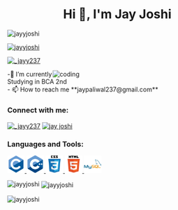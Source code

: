 <h1 align="center">Hi 👋, I'm Jay Joshi</h1>
<p align="left"> <img src="https://komarev.com/ghpvc/?username=jayyjoshi&label=Profile%20views&color=0e75b6&style=flat" alt="jayyjoshi" /> </p>

<p align="left"> <a href="https://github.com/ryo-ma/github-profile-trophy"><img src="https://github-profile-trophy.vercel.app/?username=jayyjoshi" alt="jayyjoshi" /></a> </p>

<p align="left"> <a href="https://twitter.com/_jayy237" target="blank"><img src="https://img.shields.io/twitter/follow/_jayy237?logo=twitter&style=for-the-badge" alt="_jayy237" /></a> </p>
<img align="right" alt="coding" width="400" src="https://gifdb.com/images/high/animated-man-computer-coding-nae6mec378lsg1i3.gif">
-🌱 I’m currently Studying in BCA 2nd 
<br>
- 📫 How to reach me **jaypaliwal237@gmail.com**

<h3 align="left">Connect with me:</h3>
<p align="left">
<a href="https://twitter.com/_jayy237" target="blank"><img align="center" src="https://raw.githubusercontent.com/rahuldkjain/github-profile-readme-generator/master/src/images/icons/Social/twitter.svg" alt="_jayy237" height="30" width="40" /></a>
<a href="https://linkedin.com/in/jay joshi" target="blank"><img align="center" src="https://raw.githubusercontent.com/rahuldkjain/github-profile-readme-generator/master/src/images/icons/Social/linked-in-alt.svg" alt="jay joshi" height="30" width="40" /></a>
</p>

<h3 align="left">Languages and Tools:</h3>
<p align="left"> <a href="https://www.cprogramming.com/" target="_blank" rel="noreferrer"> <img src="https://raw.githubusercontent.com/devicons/devicon/master/icons/c/c-original.svg" alt="c" width="40" height="40"/> </a> <a href="https://www.w3schools.com/cpp/" target="_blank" rel="noreferrer"> <img src="https://raw.githubusercontent.com/devicons/devicon/master/icons/cplusplus/cplusplus-original.svg" alt="cplusplus" width="40" height="40"/> </a> <a href="https://www.w3schools.com/css/" target="_blank" rel="noreferrer"> <img src="https://raw.githubusercontent.com/devicons/devicon/master/icons/css3/css3-original-wordmark.svg" alt="css3" width="40" height="40"/> </a> <a href="https://www.w3.org/html/" target="_blank" rel="noreferrer"> <img src="https://raw.githubusercontent.com/devicons/devicon/master/icons/html5/html5-original-wordmark.svg" alt="html5" width="40" height="40"/> </a> <a href="https://www.mysql.com/" target="_blank" rel="noreferrer"> <img src="https://raw.githubusercontent.com/devicons/devicon/master/icons/mysql/mysql-original-wordmark.svg" alt="mysql" width="40" height="40"/> </a> </p>

<p><img align="left" src="https://github-readme-stats.vercel.app/api/top-langs?username=jayyjoshi&show_icons=true&locale=en&layout=compact" alt="jayyjoshi" /></p>

<p>&nbsp;<img align="center" src="https://github-readme-stats.vercel.app/api?username=jayyjoshi&show_icons=true&locale=en" alt="jayyjoshi" /></p>

<p><img align="center" src="https://github-readme-streak-stats.herokuapp.com/?user=jayyjoshi&" alt="jayyjoshi" /></p>
